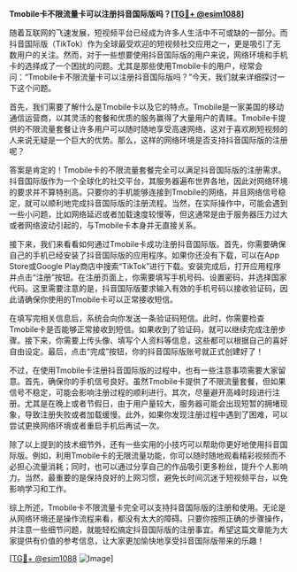 **Tmobile卡不限流量卡可以注册抖音国际版吗？[[TG💪+ @esim1088](https://t.me/s/esim1088)]**

随着互联网的飞速发展，短视频平台已经成为许多人生活中不可或缺的一部分。而抖音国际版（TikTok）作为全球最受欢迎的短视频社交应用之一，更是吸引了无数用户的关注。然而，对于一些想要使用抖音国际版的用户来说，网络环境和手机卡的选择成了一个困扰的问题。尤其是那些使用Tmobile卡的用户，经常会问：“Tmobile卡不限流量卡可以注册抖音国际版吗？”今天，我们就来详细探讨一下这个问题。

首先，我们需要了解什么是Tmobile卡以及它的特点。Tmobile是一家美国的移动通信运营商，以其灵活的套餐和优质的服务赢得了大量用户的青睐。Tmobile卡提供的不限流量套餐让许多用户可以随时随地享受高速网络，这对于喜欢刷短视频的人来说无疑是一个巨大的优势。那么，这样的网络环境是否支持抖音国际版的注册呢？

答案是肯定的！Tmobile卡的不限流量套餐完全可以满足抖音国际版的注册需求。抖音国际版作为一个全球化的社交平台，其服务器遍布世界各地，因此对网络环境的要求并不算特别高。只要你的手机能够连接到Tmobile的网络，并且网络信号稳定，就可以顺利地完成抖音国际版的注册流程。当然，在实际操作中，可能会遇到一些小问题，比如网络延迟或者加载速度较慢等，但这通常是由于服务器压力过大或者网络波动引起的，与Tmobile卡本身并无直接关系。

接下来，我们来看看如何通过Tmobile卡成功注册抖音国际版。首先，你需要确保自己的手机已经安装了抖音国际版的应用程序。如果你还没有下载，可以在App Store或Google Play商店中搜索“TikTok”进行下载。安装完成后，打开应用程序并点击“注册”按钮。在注册页面上，你需要填写手机号码、设置密码，并选择国家代码。这里需要注意的是，抖音国际版要求输入有效的手机号码以接收验证码，因此请确保你使用的Tmobile卡可以正常接收短信。

在填写完相关信息后，系统会向你发送一条验证码短信。此时，你需要检查Tmobile卡是否能够正常接收到短信。如果收到了验证码，就可以继续完成注册步骤。接下来，你需要上传头像、填写个人资料等信息，这些都可以根据自己的喜好自由设定。最后，点击“完成”按钮，你的抖音国际版账号就正式创建好了！

不过，在使用Tmobile卡注册抖音国际版的过程中，也有一些注意事项需要大家留意。首先，确保你的手机信号良好。虽然Tmobile卡提供了不限流量套餐，但如果信号不稳定，可能会影响注册过程的顺利进行。其次，尽量避开高峰时段进行注册。尤其是在晚上或者节假日，由于用户量较大，服务器可能会出现短暂的拥堵现象，导致注册失败或者加载缓慢。此外，如果你发现注册过程中遇到了困难，可以尝试更换网络环境或者重启手机后再试一次。

除了以上提到的技术细节外，还有一些实用的小技巧可以帮助你更好地使用抖音国际版。例如，利用Tmobile卡的无限流量功能，你可以随时随地观看精彩视频而不必担心流量消耗；同时，也可以通过分享自己的作品吸引更多粉丝，提升个人影响力。当然，最重要的是保持良好的上网习惯，避免长时间沉迷于短视频平台，以免影响学习和工作。

综上所述，Tmobile卡不限流量卡完全可以支持抖音国际版的注册和使用。无论是从网络环境还是操作流程来看，都没有太大的障碍。只要你按照正确的步骤操作，并注意一些细节问题，就能轻松搞定抖音国际版的注册事宜。希望这篇文章能为大家提供有价值的参考信息，让大家更加愉快地享受抖音国际版带来的乐趣！

[[TG💪+ @esim1088](https://t.me/s/esim1088) ![Image](https://i.postimg.cc/4NQfJmqS/Snipaste-2025-05-13-00-14-12.png)]